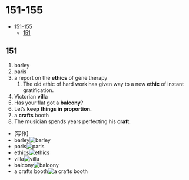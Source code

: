 # 151-155

- [151-155](#151-155)
  - [151](#151)

## 151

1. barley
2. paris
3. a report on the **ethics** of gene therapy
   1. The old ethic of hard work has given way to a new **ethic** of instant gratification.
4. Victorian **villa**
5. Has your flat got a **balcony**?
6. Let’s **keep things in proportion.**
7. a **crafts** booth
8. The musician spends years perfecting his **craft**.

- [写作]
- barley![barley](https://cdn.britannica.com/31/75931-050-FED41F1F/Barley.jpg)
- paris![paris](https://images.adsttc.com/media/images/5d44/14fa/284d/d1fd/3a00/003d/large_jpg/eiffel-tower-in-paris-151-medium.jpg?1564742900)
- ethics![ethics](https://theodi.org/wp-content/uploads/2019/09/AdobeStock_34333839-640x427.jpeg)
- villa![villa](https://encrypted-tbn0.gstatic.com/images?q=tbn:ANd9GcQe47NK22OUrV6HXbbTxAb_RyB2OZyg-cor0dO-ZqPbtnXtKdoHfioE8rZr3BfzJUURX88&usqp=CAU)
- balcony![balcony](https://assets.architecturaldigest.in/photos/62e1222e9e358822d96a421b/master/pass/5%20balcony%20design%20ideas%20to%20create%20a%20cozy%20outdoor%20space%20during%20the%20monsoon.jpg)
- a crafts booth![a crafts booth](https://blog.creativelive.com/wp-content/uploads/2015/12/Pistachio-Press.jpg)
